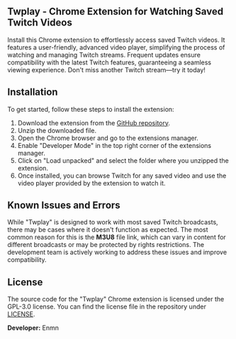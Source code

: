 ## Twplay - Chrome Extension for Watching Saved Twitch Videos

Install this Chrome extension to effortlessly access saved Twitch videos. It features a user-friendly, advanced video player, simplifying the process of watching and managing Twitch streams. Frequent updates ensure compatibility with the latest Twitch features, guaranteeing a seamless viewing experience. Don't miss another Twitch stream—try it today!

## Installation

To get started, follow these steps to install the extension:

1. Download the extension from the [GitHub repository](https://github.com/yourusername/twplay).
2. Unzip the downloaded file.
3. Open the Chrome browser and go to the extensions manager.
4. Enable "Developer Mode" in the top right corner of the extensions manager.
5. Click on "Load unpacked" and select the folder where you unzipped the extension.
6. Once installed, you can browse Twitch for any saved video and use the video player provided by the extension to watch it.

## Known Issues and Errors

While "Twplay" is designed to work with most saved Twitch broadcasts, there may be cases where it doesn't function as expected. The most common reason for this is the **M3U8** file link, which can vary in content for different broadcasts or may be protected by rights restrictions. The development team is actively working to address these issues and improve compatibility.

## License

The source code for the "Twplay" Chrome extension is licensed under the GPL-3.0 license. You can find the license file in the repository under [LICENSE](LICENSE).

**Developer:** Enmn
